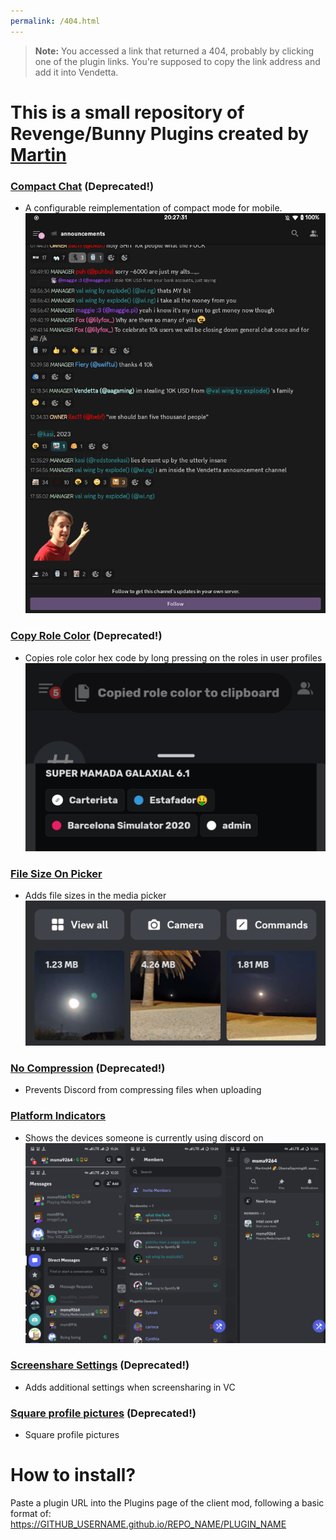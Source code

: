 ```yaml
---
permalink: /404.html
---
```

> **Note:** You accessed a link that returned a 404, probably by clicking one of the plugin links. You're supposed to copy the link address and add it into Vendetta.

# This is a small repository of Revenge/Bunny Plugins created by [Martin](https://github.com/Martinz64)

### [Compact Chat](https://martinz64.github.io/vendetta-plugins/CompactChat) (Deprecated!)
- A configurable reimplementation of compact mode for mobile.
![Example image](./images/CompactChat.png)

### [Copy Role Color](https://martinz64.github.io/vendetta-plugins/CopyRoleColor) (Deprecated!)
- Copies role color hex code by long pressing on the roles in user profiles
![Example image](./images/CopyRoleColor.png)

### [File Size On Picker](https://martinz64.github.io/vendetta-plugins/FileSizeOnPicker)
- Adds file sizes in the media picker
![Example image](./images/FileSizeOnPicker.png)

### [No Compression](https://martinz64.github.io/vendetta-plugins/NoCompression) (Deprecated!)
- Prevents Discord from compressing files when uploading

### [Platform Indicators](https://martinz64.github.io/vendetta-plugins/PlatformIndicators)
- Shows the devices someone is currently using discord on
![Example image](./images/PlatformIndicators.png)

### [Screenshare Settings](https://martinz64.github.io/vendetta-plugins/ScreenshareSettings) (Deprecated!)
- Adds additional settings when screensharing in VC

### [Square profile pictures](https://martinz64.github.io/vendetta-plugins/SquareProfilePics) (Deprecated!)
- Square profile pictures

# How to install?
Paste a plugin URL into the Plugins page of the client mod, following a basic format of:
https://GITHUB_USERNAME.github.io/REPO_NAME/PLUGIN_NAME
